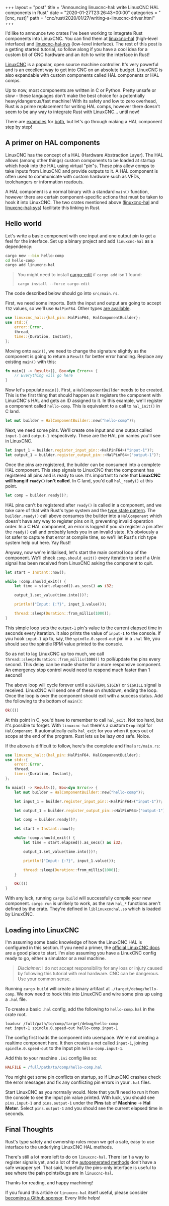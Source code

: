 +++
layout = "post"
title = "Announcing linuxcnc-hal: write LinuxCNC HAL components in Rust"
date = "2020-01-27T23:26:43+00:00"
categories = "[cnc, rust]"
path = "cnc/rust/2020/01/27/writing-a-linuxcnc-driver.html"
+++

I'd like to announce two crates I've been working to integrate Rust components into LinuxCNC. You
can find them at [linuxcnc-hal](https://crates.io/crates/linuxcnc-hal) (high-level interface) and
[linuxcnc-hal-sys](https://crates.io/crates/linuxcnc-hal-sys) (low-level interface). The rest of
this post is a getting started tutorial, so follow along if you have a cool idea for a custom bit of
CNC hardware and an itch to write the interface in Rust!

<!-- more -->

[LinuxCNC](https://linuxcnc.org) is a popular, open source machine controller. It's very powerful
and is an excellent way to get into CNC on an absolute budget. LinuxCNC is also expandable with
custom components called HAL components or HAL comps.

Up to now, most components are written in C or Python. Pretty unsafe or slow - these languages don't
make the best choice for a potentially heavy/dangerous/fast machine! With its safety and low to zero
overhead, Rust is a prime replacement for writing HAL comps, however there doesn't seem to be any
way to integrate Rust with LinuxCNC... until now!

There are
[examples](https://github.com/jamwaffles/linuxcnc-hal-rs/tree/master/linuxcnc-hal/examples) for
[both](https://github.com/jamwaffles/linuxcnc-hal-rs/tree/master/linuxcnc-hal-sys/examples), but
let's go through making a HAL component step by step!

## A primer on HAL components

LinuxCNC has the concept of a HAL (Hardware Abstraction Layer). The HAL allows (among other things)
custom components to be loaded at startup which hook into the HAL using virtual "pin"s. These pins
allow comps to take inputs from LinuxCNC and provide outputs to it. A HAL component is often used to
communicate with custom hardware such as VFDs, toolchangers or information readouts.

A HAL component is a normal binary with a standard `main()` function, however there are certain
component-specific actions that must be taken to hook it into LinuxCNC. The two crates mentioned
above ([linuxcnc-hal](https://crates.io/crates/linuxcnc-hal) and
[linuxcnc-hal-sys](https://crates.io/crates/linuxcnc-hal-sys)) facilitate this linking in Rust.

## Hello world

Let's write a basic component with one input and one output pin to get a feel for the interface. Set
up a binary project and add `linuxcnc-hal` as a dependency:

```bash
cargo new --bin hello-comp
cd hello-comp
cargo add linuxcnc-hal
```

> You might need to install [cargo-edit](https://github.com/killercup/cargo-edit) if `cargo add`
> isn't found:
>
> `cargo install --force cargo-edit`

The code described below should go into `src/main.rs`.

First, we need some imports. Both the input and output are going to accept `f32` values, so we'll
use `HalPinF64`. Other types
[are available](https://docs.rs/linuxcnc-hal/0.1.0/linuxcnc_hal/hal_pin/index.html#structs).

```rust
use linuxcnc_hal::{hal_pin::HalPinF64, HalComponentBuilder};
use std::{
    error::Error,
    thread,
    time::{Duration, Instant},
};
```

Moving onto `main()`, we need to change the signature slightly as the component is going to return a
`Result` for better error handling. Replace any existing `main()` with this:

```rust
fn main() -> Result<(), Box<dyn Error>> {
    // Everything will go here
}
```

Now let's populate `main()`. First, a `HalComponentBuilder` needs to be created. This is the first
thing that should happen as it registers the component with LinuxCNC's HAL and gets an ID assigned
to it. In this example, we'll register a component called `hello-comp`. This is equivalent to a call
to `hal_init()` in C land.

```rust
let mut builder = HalComponentBuilder::new("hello-comp")?;
```

Next, we need some pins. We'll create one input and one output called `input-1` and `output-1`
respectively. These are the HAL pin names you'll see in LinuxCNC.

```rust
let input_1 = builder.register_input_pin::<HalPinF64>("input-1")?;
let output_1 = builder.register_output_pin::<HalPinF64>("output-1")?;
```

Once the pins are registered, the builder can be consumed into a complete HAL component. This step
signals to LinuxCNC that the component has registered all pins and is ready to use. It's important
to note that **LinuxCNC will hang if `ready()` isn't called**. In C land, you'd call `hal_ready()`
at this point.

```rust
let comp = builder.ready()?;
```

HAL pins can't be registered after `ready()` is called in a component, and we take care of that with
Rust's type system and the [type state pattern](http://cliffle.com/blog/rust-typestate/). The
`builder.ready()` call above consumes the builder into a `HalComponent` which doesn't have any way
to register pins on it, preventing invalid operation order. In a C HAL component, an error is logged
if you _do_ register a pin after the `ready()` call and probably lands you in an invalid state. It's
obviously a lot safer to capture that error at compile time, so we'll let Rust's rich type system
help out here. Yay Rust!

Anyway, now we're initialised, let's start the main control loop of the component. We'll check
`comp.should_exit()` every iteration to see if a Unix signal has been received from LinuxCNC asking
the component to quit.

```rust
let start = Instant::now();

while !comp.should_exit() {
    let time = start.elapsed().as_secs() as i32;

    output_1.set_value(time.into())?;

    println!("Input: {:?}", input_1.value());

    thread::sleep(Duration::from_millis(1000));
}
```

This simple loop sets the `output-1` pin's value to the current elapsed time in seconds every
iteration. It also prints the value of `input-1` to the console. If you hook `input-1` up to, say,
the `spindle.0.speed-out` pin in a `.hal` file, you should see the spindle RPM value printed to the
console.

So as not to lag LinuxCNC up too much, we call `thread::sleep(Duration::from_millis(1000))` to
poll/update the pins every second. This delay can be made shorter for a more responsive component.
An emergency stop control would need to respond much faster than 1 second!

The above loop will cycle forever until a `SIGTERM`, `SIGINT` or `SIGKILL` signal is received.
LinuxCNC will send one of these on shutdown, ending the loop. Once the loop is over the component
should exit with a success status. Add the following to the bottom of `main()`:

```rust
Ok(())
```

At this point in C, you'd have to remember to call `hal_exit`. Not too hard, but it's possible to
forget. With `linuxcnc-hal` there's a custom `Drop` impl for `HalComponent`. It automatically calls
`hal_exit` for you when it goes out of scope at the end of the program. Rust lets us be lazy _and_
safe. Noice.

If the above is difficult to follow, here's the complete and final `src/main.rs`:

```rust
use linuxcnc_hal::{hal_pin::HalPinF64, HalComponentBuilder};
use std::{
    error::Error,
    thread,
    time::{Duration, Instant},
};

fn main() -> Result<(), Box<dyn Error>> {
    let mut builder = HalComponentBuilder::new("hello-comp")?;

    let input_1 = builder.register_input_pin::<HalPinF64>("input-1")?;

    let output_1 = builder.register_output_pin::<HalPinF64>("output-1")?;

    let comp = builder.ready()?;

    let start = Instant::now();

    while !comp.should_exit() {
        let time = start.elapsed().as_secs() as i32;

        output_1.set_value(time.into())?;

        println!("Input: {:?}", input_1.value());

        thread::sleep(Duration::from_millis(1000));
    }

    Ok(())
}
```

With any luck, running `cargo build` will successfully compile your new component. `cargo run` is
unlikely to work, as the raw `hal_*` functions aren't defined by the crate. They're defined in
`liblinuxcnchal.so` which is loaded by LinuxCNC.

## Loading into LinuxCNC

I'm assuming some basic knowledge of how the LinuxCNC HAL is configured in this section. If you need
a primer, the [official LinuxCNC docs](http://linuxcnc.org/docs/2.7/html/) are a good place to
start. I'm also assuming you have a LinuxCNC config ready to go, either a simulator or a real
machine.

> _Disclaimer_: I do not accept responsibility for any loss or injury caused by following this
> tutorial with real hardware. CNC can be dangerous. Use your common sense.

Running `cargo build` will create a binary artifact at `./target/debug/hello-comp`. We now need to
hook this into LinuxCNC and wire some pins up using a `.hal` file.

To create a basic `.hal` config, add the following to `hello-comp.hal` in the crate root.

```
loadusr /full/path/to/comp/target/debug/hello-comp
net input-1 spindle.0.speed-out hello-comp.input-1
```

The config first loads the component into userspace. We're not creating a realtime component here.
It then creates a net called `input-1`, joining `spindle.0.speed-out` to the input pin
`hello-comp.input-1`.

Add this to your machine `.ini` config like so:

```ini
HALFILE = /full/path/to/comp/hello-comp.hal
```

You might get some pin conflicts on startup, so if LinuxCNC crashes check the error messages and fix
any conflicting pin errors in your `.hal` files.

Start LinuxCNC as you normally would. Note that you'll need to run it from the console to see the
input pin value printed. With luck, you should see `pins.input-1` and `pins.output-1` under the
**Pins** tab of **Machine** -> **Hal Meter**. Select `pins.output-1` and you should see the current
elapsed time in seconds.

## Final Thoughts

Rust's type safety and ownership rules mean we get a safe, easy to use interface to the underlying
LinuxCNC HAL methods.

There's still a lot more left to do on `linuxcnc-hal`. There isn't a way to register signals yet,
and a lot of the
[autogenerated methods](https://docs.rs/linuxcnc-hal-sys/0.1.5/linuxcnc_hal_sys/#functions) don't
have a safe wrapper yet. That said, hopefully the pins-only interface is useful to see where the
pain points/bugs are in `linuxcnc-hal`.

Thanks for reading, and happy machining!

If you found this article or `linuxcnc-hal` itself useful, please consider
[becoming a Github sponsor](https://github.com/sponsors/jamwaffles/). Every little helps!

